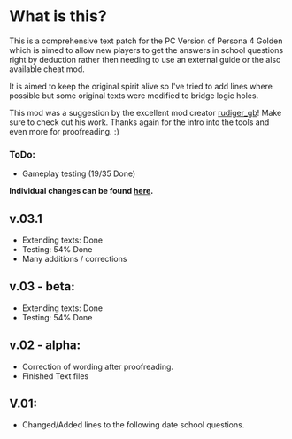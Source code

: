# What is this?

This is a comprehensive text patch for the PC Version of Persona 4 Golden which is aimed to allow new players to get the answers in school questions right by deduction rather then needing to use an external guide or the also available cheat mod.

It is aimed to keep the original spirit alive so I've tried to add lines where possible but some  original texts were modified to bridge logic holes. 

This mod was a suggestion by the excellent mod creator [rudiger_gb](https://gamebanana.com/members/1491857)! Make sure to check out his work. Thanks again for the intro into the tools and even more for proofreading. :) 

### ToDo:
* Gameplay testing (19/35 Done)

**Individual changes can be found [here](CHANGES.md).**

## v.03.1
* Extending texts: Done
* Testing: 54% Done
* Many additions / corrections

## v.03 - beta:
* Extending texts: Done
* Testing: 54% Done

## v.02 - alpha:
- Correction of wording after proofreading.
- Finished Text files

## V.01:
- Changed/Added lines to the following date school questions. 


